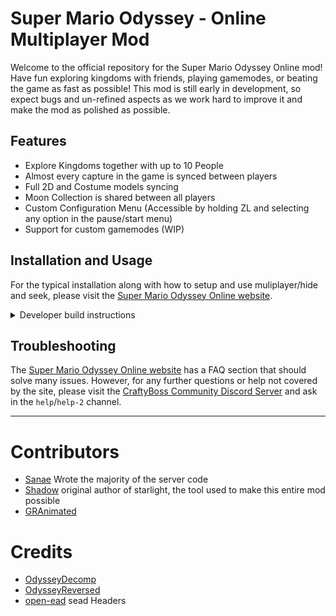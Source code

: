 # Super Mario Odyssey - Online Multiplayer Mod

Welcome to the official repository for the Super Mario Odyssey Online mod! Have fun exploring kingdoms with friends, playing gamemodes, or beating the game as fast as possible! This mod is still early in development, so expect bugs and un-refined aspects as we work hard to improve it and make the mod as polished as possible.

## Features

* Explore Kingdoms together with up to 10 People
* Almost every capture in the game is synced between players
* Full 2D and Costume models syncing
* Moon Collection is shared between all players
* Custom Configuration Menu (Accessible by holding ZL and selecting any option in the pause/start menu)
* Support for custom gamemodes (WIP)
	

## Installation and Usage
For the typical installation along with how to setup and use muliplayer/hide and seek, please visit the [Super Mario Odyssey Online website](https://smoo.it).

<details>

<summary>Developer build instructions</summary>

  ### Building Prerequisites

  - [devkitPro](https://devkitpro.org/) 
  - Python 3
  - The [Keystone-Engine](https://www.keystone-engine.org/) Python Module

  ### Building

  Build has only been tested on WSL2 running Ubuntu 20.04.1.

  Just run:
  ```
  DEVKITPRO={path_to_devkitpro} make
  ```

  On Ubuntu (and other Debian-based systems), devkitPro will be installed to `/opt/devkitpro` by default:

  ```
  DEVKITPRO=/opt/devkitpro/ make
  ```

  ### Installing (Atmosphère)

  After a successful build, simply transfer the `atmosphere` folder located inside `starlight_patch_100` to the root of your switch's SD card.
</details>

## Troubleshooting

The [Super Mario Odyssey Online website](https://smoo.it) has a FAQ section that should solve many issues.
However, for any further questions or help not covered by the site, please visit the [CraftyBoss Community Discord Server](discord.gg/jYCueK2BqD) and ask in the `help`/`help-2` channel. 

---

# Contributors

- [Sanae](https://github.com/sanae6) Wrote the majority of the server code
- [Shadow](https://github.com/shadowninja108) original author of starlight, the tool used to make this entire mod possible
- [GRAnimated](https://github.com/GRAnimated)

# Credits
- [OdysseyDecomp](https://github.com/shibbo/OdysseyDecomp)
- [OdysseyReversed](https://github.com/shibbo/OdysseyReversed)
- [open-ead](https://github.com/open-ead/sead) sead Headers
